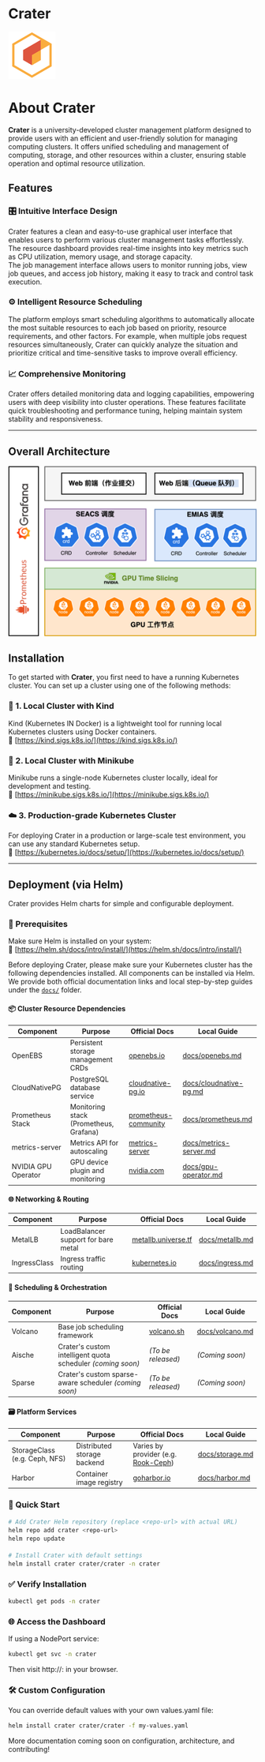 # Crater
![alt text](docs/image/icon.png)

# About Crater

**Crater** is a university-developed cluster management platform designed to provide users with an efficient and user-friendly solution for managing computing clusters. It offers unified scheduling and management of computing, storage, and other resources within a cluster, ensuring stable operation and optimal resource utilization.

## Features

### 🎛️ Intuitive Interface Design
Crater features a clean and easy-to-use graphical user interface that enables users to perform various cluster management tasks effortlessly. The resource dashboard provides real-time insights into key metrics such as CPU utilization, memory usage, and storage capacity.  
The job management interface allows users to monitor running jobs, view job queues, and access job history, making it easy to track and control task execution.

### ⚙️ Intelligent Resource Scheduling
The platform employs smart scheduling algorithms to automatically allocate the most suitable resources to each job based on priority, resource requirements, and other factors. For example, when multiple jobs request resources simultaneously, Crater can quickly analyze the situation and prioritize critical and time-sensitive tasks to improve overall efficiency.

### 📈 Comprehensive Monitoring
Crater offers detailed monitoring data and logging capabilities, empowering users with deep visibility into cluster operations. These features facilitate quick troubleshooting and performance tuning, helping maintain system stability and responsiveness.

---
## Overall Architecture
![alt text](docs/image/architecture.png)

## Installation

To get started with **Crater**, you first need to have a running Kubernetes cluster. You can set up a cluster using one of the following methods:

### 🐳 1. Local Cluster with Kind  
Kind (Kubernetes IN Docker) is a lightweight tool for running local Kubernetes clusters using Docker containers.  
📖 [https://kind.sigs.k8s.io/](https://kind.sigs.k8s.io/)

### 🧱 2. Local Cluster with Minikube  
Minikube runs a single-node Kubernetes cluster locally, ideal for development and testing.  
📖 [https://minikube.sigs.k8s.io/](https://minikube.sigs.k8s.io/)

### ☁️ 3. Production-grade Kubernetes Cluster  
For deploying Crater in a production or large-scale test environment, you can use any standard Kubernetes setup.  
📖 [https://kubernetes.io/docs/setup/](https://kubernetes.io/docs/setup/)

---

## Deployment (via Helm)

Crater provides Helm charts for simple and configurable deployment.

### 🔧 Prerequisites

Make sure Helm is installed on your system:  
📖 [https://helm.sh/docs/intro/install/](https://helm.sh/docs/intro/install/)

Before deploying Crater, please make sure your Kubernetes cluster has the following dependencies installed. All components can be installed via Helm. We provide both official documentation links and local step-by-step guides under the [`docs/`](./docs) folder.

#### 📦 Cluster Resource Dependencies

| Component           | Purpose                                  | Official Docs                                              | Local Guide                    |
|---------------------|-------------------------------------------|------------------------------------------------------------|--------------------------------|
| OpenEBS             | Persistent storage management CRDs        | [openebs.io](https://openebs.io/docs/next/installation)    | [docs/openebs.md](./docs/openebs.md) |
| CloudNativePG       | PostgreSQL database service               | [cloudnative-pg.io](https://cloudnative-pg.io/docs/)       | [docs/cloudnative-pg.md](./docs/cloudnative-pg.md) |
| Prometheus Stack    | Monitoring stack (Prometheus, Grafana)    | [prometheus-community](https://github.com/prometheus-community/helm-charts) | [docs/prometheus.md](./docs/prometheus.md) |
| metrics-server      | Metrics API for autoscaling               | [metrics-server](https://github.com/kubernetes-sigs/metrics-server) | [docs/metrics-server.md](./docs/metrics-server.md) |
| NVIDIA GPU Operator | GPU device plugin and monitoring          | [nvidia.com](https://docs.nvidia.com/datacenter/cloud-native/gpu-operator/overview.html) | [docs/gpu-operator.md](./docs/gpu-operator.md) |

#### 🌐 Networking & Routing

| Component     | Purpose                             | Official Docs                                          | Local Guide                         |
|---------------|--------------------------------------|--------------------------------------------------------|--------------------------------------|
| MetalLB       | LoadBalancer support for bare metal  | [metallb.universe.tf](https://metallb.universe.tf/installation/) | [docs/metallb.md](./docs/metallb.md) |
| IngressClass  | Ingress traffic routing              | [kubernetes.io](https://kubernetes.io/docs/concepts/services-networking/ingress/) | [docs/ingress.md](./docs/ingress.md) |

#### 🧠 Scheduling & Orchestration

| Component  | Purpose                                 | Official Docs                                              | Local Guide                        |
|------------|------------------------------------------|------------------------------------------------------------|-------------------------------------|
| Volcano    | Base job scheduling framework            | [volcano.sh](https://volcano.sh/en/docs/installation/)     | [docs/volcano.md](./docs/volcano.md) |
| Aische     | Crater's custom intelligent quota scheduler *(coming soon)* | *(To be released)*                                | *(Coming soon)*  |
| Sparse     | Crater's custom sparse-aware scheduler *(coming soon)* | *(To be released)*                                  | *(Coming soon)* |

#### 🗃️ Platform Services

| Component     | Purpose                                | Official Docs                                                | Local Guide                         |
|----------------|-----------------------------------------|--------------------------------------------------------------|--------------------------------------|
| StorageClass (e.g. Ceph, NFS) | Distributed storage backend           | Varies by provider (e.g. [Rook-Ceph](https://rook.io/docs/rook/latest/)) | [docs/storage.md](./docs/storage.md) |
| Harbor         | Container image registry                | [goharbor.io](https://goharbor.io/docs/)                     | [docs/harbor.md](./docs/harbor.md) |


### 🚀 Quick Start

```bash
# Add Crater Helm repository (replace <repo-url> with actual URL)
helm repo add crater <repo-url>
helm repo update

# Install Crater with default settings
helm install crater crater/crater -n crater
```
### ✅ Verify Installation

```bash
kubectl get pods -n crater
```

### 🌐 Access the Dashboard

If using a NodePort service:

```bash
kubectl get svc -n crater
```
Then visit http://<NodeIP>:<NodePort> in your browser.

### 🛠️ Custom Configuration
You can override default values with your own values.yaml file:
```bash
helm install crater crater/crater -f my-values.yaml
```

More documentation coming soon on configuration, architecture, and contributing!